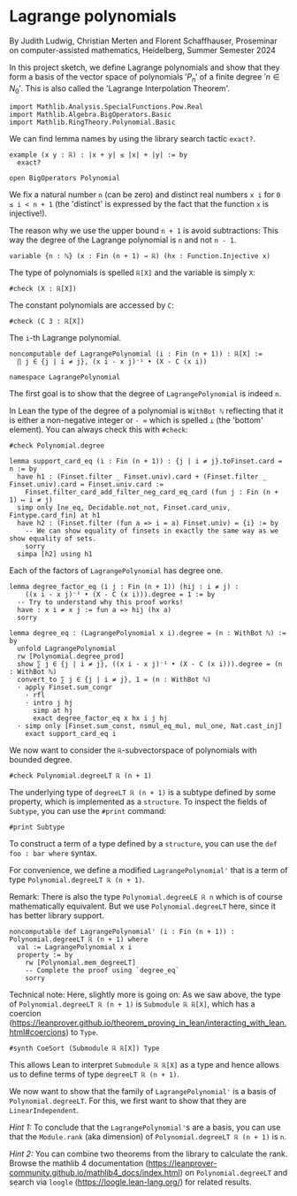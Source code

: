 # Lagrange polynomials

By Judith Ludwig, Christian Merten and Florent Schaffhauser,
Proseminar on computer-assisted mathematics,
Heidelberg, Summer Semester 2024

In this project sketch, we define Lagrange polynomials and show that they form a basis of the vector space of polynomials $'P_n'$ of a finite degree $'n \in N_0'$. This is also called the 'Lagrange Interpolation Theorem'.

```lean
import Mathlib.Analysis.SpecialFunctions.Pow.Real
import Mathlib.Algebra.BigOperators.Basic
import Mathlib.RingTheory.Polynomial.Basic
```

We can find lemma names by using the library search tactic `exact?`.

```lean
example (x y : ℝ) : |x + y| ≤ |x| + |y| := by
  exact?

open BigOperators Polynomial
```

We fix a natural number `n` (can be zero) and distinct real numbers `x i` for `0 ≤ i < n + 1` (the 'distinct' is expressed by the fact that the function `x` is injective!).

The reason why we use the upper bound `n + 1` is avoid subtractions: This way the degree of the Lagrange polynomial is `n` and not `n - 1`.

```lean
variable {n : ℕ} (x : Fin (n + 1) → ℝ) (hx : Function.Injective x)
```

The type of polynomials is spelled `ℝ[X]` and the variable is simply `X`:

```lean
#check (X : ℝ[X])
```

The constant polynomials are accessed by `C`:

```lean
#check (C 3 : ℝ[X])
```

The `i`-th Lagrange polynomial.

```lean
noncomputable def LagrangePolynomial (i : Fin (n + 1)) : ℝ[X] :=
  ∏ j ∈ {j | i ≠ j}, (x i - x j)⁻¹ • (X - C (x i))

namespace LagrangePolynomial
```

The first goal is to show that the degree of `LagrangePolynomial` is indeed `n`.

In Lean the type of the degree of a polynomial is `WithBot ℕ` reflecting that it is either a non-negative integer or `- ∞` which is spelled `⊥` (the 'bottom' element). You can always check this with `#check`:

```lean
#check Polynomial.degree

lemma support_card_eq (i : Fin (n + 1)) : {j | i ≠ j}.toFinset.card = n := by
  have h1 : (Finset.filter _ Finset.univ).card + (Finset.filter _ Finset.univ).card = Finset.univ.card :=
    Finset.filter_card_add_filter_neg_card_eq_card (fun j : Fin (n + 1) ↦ i ≠ j)
  simp only [ne_eq, Decidable.not_not, Finset.card_univ, Fintype.card_fin] at h1
  have h2 : (Finset.filter (fun a => i = a) Finset.univ) = {i} := by
    -- We can show equality of finsets in exactly the same way as we show equality of sets.
    sorry
  simpa [h2] using h1
```

Each of the factors of `LagrangePolynomial` has degree one.

```lean
lemma degree_factor_eq (i j : Fin (n + 1)) (hij : i ≠ j) :
    ((x i - x j)⁻¹ • (X - C (x i))).degree = 1 := by
  -- Try to understand why this proof works!
  have : x i ≠ x j := fun a => hij (hx a)
  sorry

lemma degree_eq : (LagrangePolynomial x i).degree = (n : WithBot ℕ) := by
  unfold LagrangePolynomial
  rw [Polynomial.degree_prod]
  show ∑ j ∈ {j | i ≠ j}, ((x i - x j)⁻¹ • (X - C (x i))).degree = (n : WithBot ℕ)
  convert_to ∑ j ∈ {j | i ≠ j}, 1 = (n : WithBot ℕ)
  · apply Finset.sum_congr
    · rfl
    · intro j hj
      simp at hj
      exact degree_factor_eq x hx i j hj
  · simp only [Finset.sum_const, nsmul_eq_mul, mul_one, Nat.cast_inj]
    exact support_card_eq i
```

We now want to consider the `ℝ`-subvectorspace of polynomials with bounded degree.

```lean
#check Polynomial.degreeLT ℝ (n + 1)
```

The underlying type of `degreeLT ℝ (n + 1)` is a subtype defined by some property,
which is implemented as a `structure`. To inspect the fields of `Subtype`,
you can use the `#print` command:

```lean
#print Subtype
```

To construct a term of a type defined by a `structure`, you can use the `def foo : bar where` syntax.

For convenience, we define a modified `LagrangePolynomial'` that is a term of type
`Polynomial.degreeLT ℝ (n + 1)`.

Remark: There is also the type `Polynomial.degreeLE ℝ n` which is of course mathematically
equivalent. But we use `Polynomial.degreeLT` here, since it has better library support.

```lean
noncomputable def LagrangePolynomial' (i : Fin (n + 1)) : Polynomial.degreeLT ℝ (n + 1) where
  val := LagrangePolynomial x i
  property := by
    rw [Polynomial.mem_degreeLT]
    -- Complete the proof using `degree_eq`
    sorry
```

Technical note: Here, slightly more is going on: As we saw above, the type of `Polynomial.degreeLT ℝ (n + 1)` is `Submodule ℝ ℝ[X]`, which has a coercion (https://leanprover.github.io/theorem_proving_in_lean/interacting_with_lean.html#coercions) to `Type`.

```lean
#synth CoeSort (Submodule ℝ ℝ[X]) Type
```

This allows Lean to interpret `Submodule ℝ ℝ[X]` as a type and hence allows us to define terms of type `degreeLT ℝ (n + 1)`.

We now want to show that the family of `LagrangePolynomial'` is a basis of `Polynomial.degreeLT`. For this, we first want to show that they are `LinearIndependent`.

*Hint 1:* To conclude that the `LagrangePolynomial'`s are a basis, you can use that the `Module.rank` (aka dimension) of `Polynomial.degreeLT ℝ (n + 1)` is `n`.

*Hint 2:* You can combine two theorems from the library to calculate the rank. Browse the mathlib 4 documentation (https://leanprover-community.github.io/mathlib4_docs/index.html)
on `Polynomial.degreeLT` and search via `loogle` (https://loogle.lean-lang.org/) for related results.
